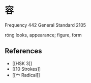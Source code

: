 # 容
Frequency 442
General Standard 2105

róng
looks, appearance; figure, form

## References
- [[HSK 3]]
- [[10 Strokes]]
- [[宀 Radical]]